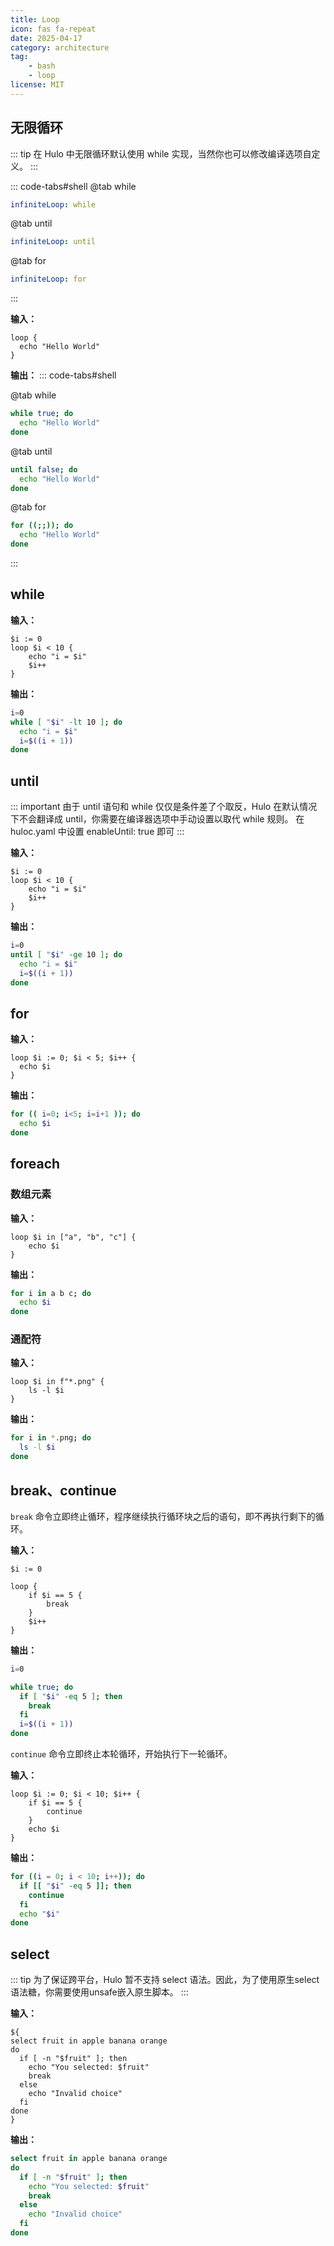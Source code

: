 ```yaml
---
title: Loop
icon: fas fa-repeat
date: 2025-04-17
category: architecture
tag: 
    - bash
    - loop
license: MIT
---
```


## 无限循环

::: tip
在 Hulo 中无限循环默认使用 while 实现，当然你也可以修改编译选项自定义。
:::


::: code-tabs#shell
@tab while

```yaml title="huloc.yaml"
infiniteLoop: while
```

@tab until

```yaml title="huloc.yaml"
infiniteLoop: until
```

@tab for

```yaml title="huloc.yaml"
infiniteLoop: for
```
:::

**输入：**

```hulo
loop {
  echo "Hello World"
}
```

**输出：**
::: code-tabs#shell
 
@tab while

```bash
while true; do
  echo "Hello World"
done
```

@tab until

```bash
until false; do
  echo "Hello World"
done
```

@tab for

```bash
for ((;;)); do
  echo "Hello World"
done
```
:::

## while

**输入：**
```hulo
$i := 0
loop $i < 10 {
    echo "i = $i"
    $i++
}
```

**输出：**
```bash
i=0
while [ "$i" -lt 10 ]; do
  echo "i = $i"
  i=$((i + 1))
done
```

## until

::: important
由于 until 语句和 while 仅仅是条件差了个取反，Hulo 在默认情况下不会翻译成 until，你需要在编译器选项中手动设置以取代 while 规则。
在 huloc.yaml 中设置 enableUntil: true 即可
:::

**输入：**
```hulo
$i := 0
loop $i < 10 {
    echo "i = $i"
    $i++
}
```

**输出：**
```bash
i=0
until [ "$i" -ge 10 ]; do
  echo "i = $i"
  i=$((i + 1))
done
```

## for

**输入：**
```hulo
loop $i := 0; $i < 5; $i++ {
  echo $i
}
```

**输出：**
```bash
for (( i=0; i<5; i=i+1 )); do
  echo $i
done
```

## foreach

### 数组元素

**输入：**
```hulo
loop $i in ["a", "b", "c"] {
    echo $i
}
```

**输出：**
```bash
for i in a b c; do
  echo $i
done
```

### 通配符

**输入：**
```hulo
loop $i in f"*.png" {
    ls -l $i
}
```

**输出：**
```bash
for i in *.png; do
  ls -l $i
done
```

## break、continue

`break` 命令立即终止循环，程序继续执行循环块之后的语句，即不再执行剩下的循环。

**输入：**
```hulo
$i := 0

loop {
    if $i == 5 {
        break
    }
    $i++
}
```

**输出：**
```bash
i=0

while true; do
  if [ "$i" -eq 5 ]; then
    break
  fi
  i=$((i + 1))
done
```

`continue` 命令立即终止本轮循环，开始执行下一轮循环。

**输入：**
```hulo
loop $i := 0; $i < 10; $i++ {
    if $i == 5 {
        continue
    }
    echo $i
}
```

**输出：**
```bash
for ((i = 0; i < 10; i++)); do
  if [[ "$i" -eq 5 ]]; then
    continue
  fi
  echo "$i"
done
```

## select

::: tip
为了保证跨平台，Hulo 暂不支持 select 语法。因此，为了使用原生select语法糖，你需要使用unsafe嵌入原生脚本。
:::

**输入：**
```hulo
${
select fruit in apple banana orange
do
  if [ -n "$fruit" ]; then
    echo "You selected: $fruit"
    break
  else
    echo "Invalid choice"
  fi
done
}
```

**输出：**
```bash
select fruit in apple banana orange
do
  if [ -n "$fruit" ]; then
    echo "You selected: $fruit"
    break
  else
    echo "Invalid choice"
  fi
done
```